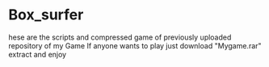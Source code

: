 # Box_surfer
hese are the scripts and compressed game of previously uploaded repository of my Game 
If anyone wants to play just download "Mygame.rar" extract and enjoy
